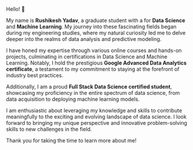 Hello! 👋

My name is **Rushikesh Yadav**, a graduate student with a for **Data Science** and **Machine Learning**. My journey into these fascinating fields began during my engineering studies, where my natural curiosity led me to delve deeper into the realms of data analysis and predictive modeling.

I have honed my expertise through various online courses and hands-on projects, culminating in certifications in Data Science and Machine Learning. Notably, I hold the prestigious **Google Advanced Data Analytics certificate**, a testament to my commitment to staying at the forefront of industry best practices.

Additionally, I am a proud **Full Stack Data Science certified student**, showcasing my proficiency in the entire spectrum of data science, from data acquisition to deploying machine learning models.

I am enthusiastic about leveraging my knowledge and skills to contribute meaningfully to the exciting and evolving landscape of data science. I look forward to bringing my unique perspective and innovative problem-solving skills to new challenges in the field.

Thank you for taking the time to learn more about me!

